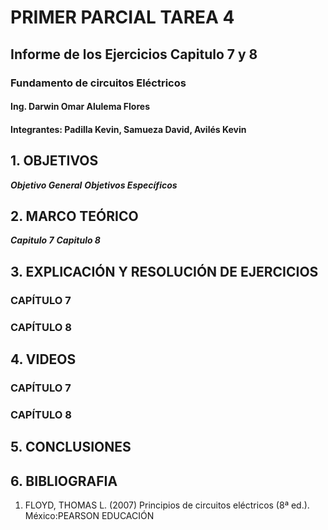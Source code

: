 # PRIMER PARCIAL TAREA 4

## Informe de los Ejercicios Capitulo 7 y 8
### Fundamento de circuitos Eléctricos 
#### Ing. Darwin Omar Alulema Flores

#### Integrantes: Padilla Kevin, Samueza David, Avilés Kevin

## 1. OBJETIVOS
***Objetivo General***
***Objetivos Específicos***
## 2. MARCO TEÓRICO
***Capitulo 7***
***Capitulo 8***
## 3. EXPLICACIÓN Y RESOLUCIÓN DE EJERCICIOS
### CAPÍTULO 7
### CAPÍTULO 8
## 4. VIDEOS
### CAPÍTULO 7
### CAPÍTULO 8
## 5. CONCLUSIONES
## 6. BIBLIOGRAFIA
1. FLOYD, THOMAS L. (2007) Principios de circuitos eléctricos (8ª ed.). México:PEARSON EDUCACIÓN
